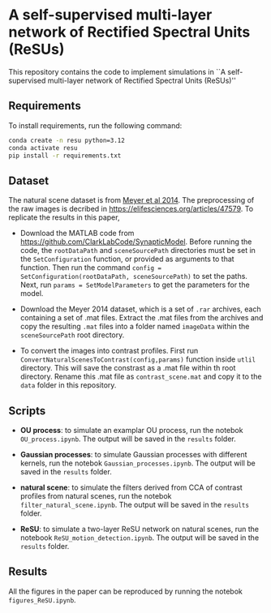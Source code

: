 # A self-supervised multi-layer network of Rectified Spectral Units (ReSUs)
This repository contains the code to implement simulations in ``A self-supervised 
multi-layer network of Rectified Spectral Units (ReSUs)''

## Requirements
To install requirements, run the following command:
```bash
conda create -n resu python=3.12
conda activate resu
pip install -r requirements.txt
```

## Dataset
The natural scene dataset is from [Meyer et al 2014](https://pub.uni-bielefeld.de/record/2689637). The preprocessing of the raw images is decribed in https://elifesciences.org/articles/47579. To replicate the results in this paper, 
- Download the MATLAB code from https://github.com/ClarkLabCode/SynapticModel. Before running the code, the `rootDataPath` and `sceneSourcePath` directories must be set in the `SetConfiguration` function, or provided as arguments to that function. Then run the command `config = SetConfiguration(rootDataPath, sceneSourcePath)` to set the paths. Next, run `params = SetModelParameters` to get the parameters for the model.

- Download the Meyer 2014 dataset, which is a set of `.rar` archives, each containing a set of .mat files. Extract the .mat files from the archives and copy the resulting `.mat` files into a folder named `imageData` within the `sceneSourcePath` root directory.

- To convert the images into contrast profiles. First run `ConvertNaturalScenesToContrast(config,params)` function inside `utlil` directory. This will save the constrast as a .mat file within th root directory. Rename this .mat file as `contrast_scene.mat` and copy it to the `data` folder in this repository.

## Scripts
- **OU process**: to simulate an examplar  OU process, run the notebok `OU_process.ipynb`. The output will be saved in the `results` folder.

- **Gaussian processes**: to simulate Gaussian processes with different kernels, run the notebok `Gaussian_processes.ipynb`. The output will be saved in the `results` folder.

- **natural scene**: to simulate the filters derived from CCA of contrast profiles from natural scenes, run the notebok `filter_natural_scene.ipynb`. The output will be saved in the `results` folder.

- **ReSU**: to simulate a two-layer ReSU network on natural scenes, run the notebook `ReSU_motion_detection.ipynb`. The output will be saved in the `results` folder.


## Results
All the figures in the paper can be reproduced by running the notebok `figures_ReSU.ipynb`.
